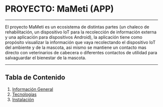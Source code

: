 # PROYECTO: MaMeti (APP)
***
El proyecto MaMeti es un ecosistema de distintas partes (un chaleco de rehabilitación, un dispositivo IoT para la recolección de información externa y una aplicación para dispositivos Android), la aplicación tiene como propósito visualizar la información que vaya recolectando el dispositivo IoT del ambiente y de la mascota, asi mismo se mantiene un contacto mas directo con veterinarios de cabecera o diferentes contactos de utilidad para salvaguardar el bienestar de la mascota.
***

## Tabla de Contenido
1. [Información General](#general-info)
2. [Tecnologias](#technologies)
3. [Instalación](#installation)
